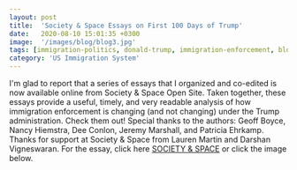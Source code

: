 ```yaml
---
layout: post
title:  'Society & Space Essays on First 100 Days of Trump'
date:   2020-08-10 15:01:35 +0300
image:  '/images/blog/blog3.jpg' 
tags: [immigration-politics, donald-trump, immigration-enforcement, blog]
category: 'US Immigration System'
---
```

I'm glad to report that a series of essays that I organized and co-edited is now available online from Society & Space Open Site. Taken together, these essays provide a useful, timely, and very readable analysis of how immigration enforcement is changing (and not changing) under the Trump administration. Check them out! Special thanks to the authors: Geoff Boyce, Nancy Hiemstra, Dee Conlon, Jeremy Marshall, and Patricia Ehrkamp. Thanks for support at Society & Space from Lauren Martin and Darshan Vigneswaran. For the essay, click here [SOCIETY & SPACE](http://societyandspace.org/2017/07/04/trump-and-immigration-enforcement-the-first-100-days/) or click the image below.
